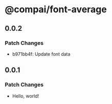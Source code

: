 # @compai/font-average

## 0.0.2

### Patch Changes

- b971bb4f: Update font data

## 0.0.1

### Patch Changes

- Hello, world!

